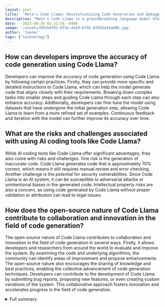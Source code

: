 ```yaml
---
layout: post
title:  "Meta's Code Llama: Revolutionizing Code Generation and Debugging"
description: "Meta's Code Llama is a groundbreaking language model that revolutionizes the way programmers generate and debug code. With its advanced capabilities and extensive training, Code Llama is set to transform the software development landscape."
date:   2023-08-26 01:31:58 -0400
image: '/assets/891b6f01-6f1e-4a59-bf5b-87d2ba24ad06.jpg'
author: 'tanner'
tags: ["technology"]
---
```


## How can developers improve the accuracy of code generation using Code Llama?
Developers can improve the accuracy of code generation using Code Llama by following certain practices. Firstly, they can provide more specific and detailed instructions to Code Llama, which can help the model generate code that aligns closely with their requirements. Breaking down complex tasks into smaller steps and guiding Code Llama through each step can also enhance accuracy. Additionally, developers can fine-tune the model using datasets that have undergone the initial generation step, allowing Code Llama to learn from a more refined set of examples. Continuous feedback and iteration with the model can further improve its accuracy over time.

## What are the risks and challenges associated with using AI coding tools like Code Llama?
While AI coding tools like Code Llama offer significant advantages, they also come with risks and challenges. One risk is the generation of inaccurate code. Code Llama generates code that is approximately 70% correct, which means it still requires manual review and error checking. Another challenge is the potential for security vulnerabilities. Since Code Llama is an AI system, it can be susceptible to adversarial attacks or unintentional biases in the generated code. Intellectual property risks are also a concern, as using code generated by Code Llama without proper validation or attribution can lead to legal issues.

## How does the open-source nature of Code Llama contribute to collaboration and innovation in the field of code generation?
The open-source nature of Code Llama contributes to collaboration and innovation in the field of code generation in several ways. Firstly, it allows developers and researchers from around the world to evaluate and improve the system. By examining the code and underlying algorithms, the community can identify areas of improvement and propose enhancements. The open-source nature also encourages the sharing of knowledge and best practices, enabling the collective advancement of code generation techniques. Developers can contribute to the development of Code Llama by submitting bug reports, proposing new features, or even creating custom variations of the system. This collaborative approach fosters innovation and accelerates progress in the field of code generation.

<details>
  <summary>Full summary</summary>
Recently unveiled by Meta, Code Llama is based on the highly successful Llama 2 text-generating model. It is specifically designed to assist programmers in generating and debugging code using high-level instructions. Trained on massive source code datasets, Code Llama supports various programming languages, including Python, C++, Java, PHP, TypeScript (JavaScript), C#, and Bash.<br><br>One of the key highlights of Code Llama is its ability to handle up to 100,000 tokens of context. This enables the evaluation of long and complex programs, providing developers with a powerful tool to tackle even the most intricate coding challenges. Additionally, Meta offers three different versions of Code Llama, each with varying parameter sizes, providing flexibility and customization options for different use cases.<br><br>In addition to the standard Code Llama models, Meta also offers specialized variations, such as Code Llama - Python and Code Llama - Instruct, catering to specific programming needs and further enhancing the capabilities of Code Llama.<br><br>Despite its impressive features, Code Llama does come with challenges. Some developers have faced difficulties with complex tasks, as Code Llama generates code that is only around 70% correct. However, solutions have been proposed to improve code generation, such as the use of Langchain to execute the generated code and check for errors. Fine-tuning the models using datasets that have already undergone the initial generation step is another suggested approach to enhance code generation accuracy.<br><br>To ensure responsible use, developers need to be aware of the risks associated with using AI coding tools like Code Llama. While Code Llama offers immense potential, it also presents security vulnerabilities and intellectual property risks. Following guidelines and deploying Code Llama responsibly can help mitigate these risks.<br><br>Meta's decision to release Code Llama as an open-source machine learning system is a significant step towards collaboration and innovation in the field of code generation and explanation. By inviting the community to evaluate and contribute to its development, Meta fosters collaboration and drives progress.<br><br>While organizations have started utilizing code-generating tools like Code Llama to increase productivity, it is important to exercise caution. Code Llama has the potential to generate inaccurate or objectionable responses, making thorough testing and validation crucial before incorporating it into workflows or applications.<br><br>In conclusion, Meta's Code Llama is a game-changer in the world of code generation and debugging. With its cutting-edge capabilities, extensive training, and specialized variations, Code Llama empowers programmers to generate code effortlessly and debug with confidence. However, it is crucial to understand and address the challenges and risks associated with its use. By adopting responsible practices and leveraging the power of Code Llama, developers can unlock new levels of efficiency and productivity in their software development endeavors.
</details>
